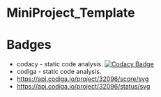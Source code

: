 # MiniProject_Template





# Badges
* codacy - static code analysis.
[![Codacy Badge](https://app.codacy.com/project/badge/Grade/e6124a55d0fa4a5996844241ef2d57b9)](https://www.codacy.com/gh/Varsha-5/MiniProject_Template/dashboard?utm_source=github.com&amp;utm_medium=referral&amp;utm_content=Varsha-5/MiniProject_Template&amp;utm_campaign=Badge_Grade)
* codiga - static code analysis.
* https://api.codiga.io/project/32096/score/svg
* https://api.codiga.io/project/32096/status/svg
